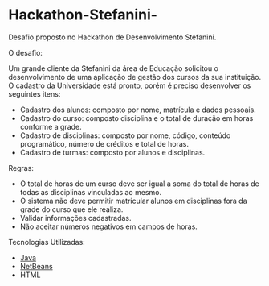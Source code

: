 # Hackathon-Stefanini-
Desafio proposto no Hackathon de Desenvolvimento Stefanini. 


O desafio:

Um grande cliente da Stefanini da área de Educação solicitou o desenvolvimento de uma aplicação de gestão dos cursos da sua instituição. 
O cadastro da Universidade está pronto, porém é preciso desenvolver os seguintes itens:

- Cadastro dos alunos: composto por nome, matrícula e dados pessoais.
- Cadastro do curso: composto disciplina e o total de duração em horas conforme a grade.
- Cadastro de disciplinas: composto por nome, código, conteúdo programático, número de créditos e total de horas.
- Cadastro de turmas: composto por alunos e disciplinas.


Regras:

- O total de horas de um curso deve ser igual a soma do total de horas de todas as disciplinas vinculadas ao mesmo.
- O sistema não deve permitir matricular alunos em disciplinas fora da grade do curso que ele realiza. 
- Validar informações cadastradas. 
- Não aceitar números negativos em campos de horas.


Tecnologias Utilizadas:

- [Java](https://www.java.com/pt-BR/)
- [NetBeans](https://netbeans.apache.org/)
- HTML



